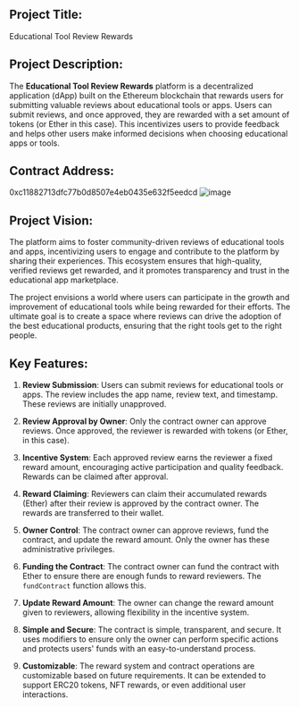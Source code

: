 

## Project Title:
Educational Tool Review Rewards

## Project Description:
The **Educational Tool Review Rewards** platform is a decentralized application (dApp) built on the Ethereum blockchain that rewards users for submitting valuable reviews about educational tools or apps. Users can submit reviews, and once approved, they are rewarded with a set amount of tokens (or Ether in this case). This incentivizes users to provide feedback and helps other users make informed decisions when choosing educational apps or tools.

## Contract Address:
0xc11882713dfc77b0d8507e4eb0435e632f5eedcd
![image](https://github.com/user-attachments/assets/09fbaccf-2b70-45b4-a341-bc3127d7ec5c)


## Project Vision:
The platform aims to foster community-driven reviews of educational tools and apps, incentivizing users to engage and contribute to the platform by sharing their experiences. This ecosystem ensures that high-quality, verified reviews get rewarded, and it promotes transparency and trust in the educational app marketplace.

The project envisions a world where users can participate in the growth and improvement of educational tools while being rewarded for their efforts. The ultimate goal is to create a space where reviews can drive the adoption of the best educational products, ensuring that the right tools get to the right people.

## Key Features:

1. **Review Submission**: Users can submit reviews for educational tools or apps. The review includes the app name, review text, and timestamp. These reviews are initially unapproved.

2. **Review Approval by Owner**: Only the contract owner can approve reviews. Once approved, the reviewer is rewarded with tokens (or Ether, in this case).

3. **Incentive System**: Each approved review earns the reviewer a fixed reward amount, encouraging active participation and quality feedback. Rewards can be claimed after approval.

4. **Reward Claiming**: Reviewers can claim their accumulated rewards (Ether) after their review is approved by the contract owner. The rewards are transferred to their wallet.

5. **Owner Control**: The contract owner can approve reviews, fund the contract, and update the reward amount. Only the owner has these administrative privileges.

6. **Funding the Contract**: The contract owner can fund the contract with Ether to ensure there are enough funds to reward reviewers. The `fundContract` function allows this.

7. **Update Reward Amount**: The owner can change the reward amount given to reviewers, allowing flexibility in the incentive system.

8. **Simple and Secure**: The contract is simple, transparent, and secure. It uses modifiers to ensure only the owner can perform specific actions and protects users' funds with an easy-to-understand process.

9. **Customizable**: The reward system and contract operations are customizable based on future requirements. It can be extended to support ERC20 tokens, NFT rewards, or even additional user interactions.





